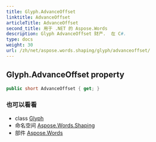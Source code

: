 ```yaml
---
title: Glyph.AdvanceOffset
linktitle: AdvanceOffset
articleTitle: AdvanceOffset
second_title: 用于 .NET 的 Aspose.Words
description: Glyph AdvanceOffset 财产.  在 C#.
type: docs
weight: 30
url: /zh/net/aspose.words.shaping/glyph/advanceoffset/
---
```

## Glyph.AdvanceOffset property

```csharp
public short AdvanceOffset { get; }
```

### 也可以看看

* class [Glyph](../)
* 命名空间 [Aspose.Words.Shaping](../../../aspose.words.shaping/)
* 部件 [Aspose.Words](../../../)
